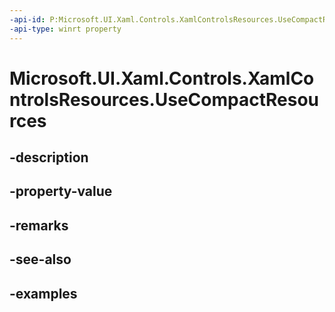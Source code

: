 ```yaml
---
-api-id: P:Microsoft.UI.Xaml.Controls.XamlControlsResources.UseCompactResources
-api-type: winrt property
---
```


# Microsoft.UI.Xaml.Controls.XamlControlsResources.UseCompactResources

<!--
public bool UseCompactResources { get; set; }
-->

## -description

## -property-value

## -remarks

## -see-also

## -examples

